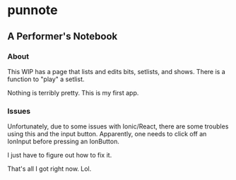# punnote
## A Performer's Notebook

### About

This WIP has a page that lists and edits bits, setlists, and shows. There is a function to "play" a setlist. 

Nothing is terribly pretty. This is my first app. 

### Issues

Unfortunately, due to some issues with Ionic/React, there are some troubles using this and the input button. Apparently, one needs to click off an IonInput before pressing an IonButton. 

I just have to figure out how to fix it.

That's all I got right now. Lol.

